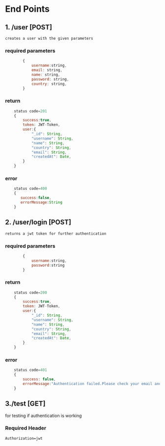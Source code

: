 # End Points


## 1. /user [POST] 
    creates a user with the given parameters

### required parameters
```javascript
        {   
            username:string,
            email: string,
            name: string,
            password: string,
            country: string,
        }
```

### return

```javascript
    status code=201
    {
        success:true,
        token: JWT-Token,
        user:{
            "_id": String,
            "username": String,
            "name": String,
            "country": String,
            "email": String,
            "createdAt": Date,
        }
    }
```
### error
```javascript
    status code=400
    {
       success:false,
       errorMessage:String
    }
```

## 2. /user/login [POST] 
    returns a jwt token for further authentication

### required parameters
```javascript
        {   
            username:string,
            password:string
        }
```

### return

```javascript
    status code=200
    {
        success:true,
        token: JWT-Token,
        user:{
            "_id": String,
            "username": String,
            "name": String,
            "country": String,
            "email": String,
            "createdAt": Date,
        }
    }
```
### error
```javascript
    status code=401
    {
        success: false, 
        errorMessage:"Authentication failed.Please check your email and password"
    }
```

## 3./test [GET]
for testing if authentication is working
### Required Header
    Authorization=jwt 


